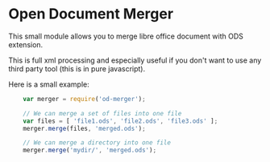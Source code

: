 Open Document Merger
===

This small module allows you to merge libre office document with ODS extension.

This is full xml processing and especially useful if you don't want to use any third party tool (this is in pure javascript).

Here is a small example:

~~~javascript
    var merger = require('od-merger');

    // We can merge a set of files into one file
    var files = [ 'file1.ods', 'file2.ods', 'file3.ods' ];
    merger.merge(files, 'merged.ods');

    // We can merge a directory into one file
    merger.merge('mydir/', 'merged.ods');
~~~

